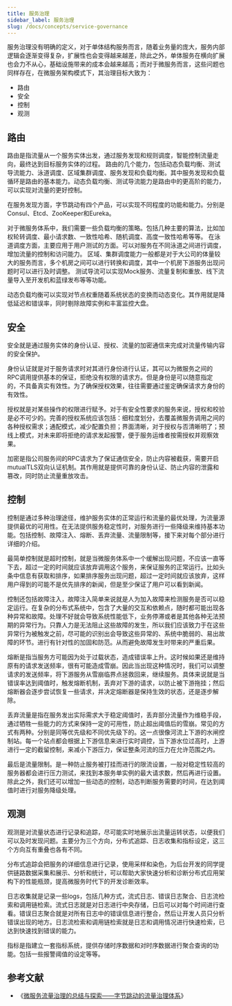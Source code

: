 ```yaml
---
title: 服务治理
sidebar_label: 服务治理
slug: /docs/concepts/service-governance
---
```


服务治理没有明确的定义，对于单体结构服务而言，随着业务量的庞大，服务内部逻辑会逐渐变得复杂，扩展性也会变得越来越差，除此之外，单体服务在横向扩展也会力不从心，基础设施带来的成本会越来越高；而对于微服务而言，这些问题也同样存在，在微服务架构模式下，其治理目标大致为：

- 路由
- 安全
- 控制
- 观测

## 路由

路由是指流量从一个服务实体出发，通过服务发现和规则调度，智能控制流量走向，最终达到目标服务实体的过程。
路由的几个能力，包括动态负载均衡、测试导流能力、泳道调度、区域集群调度、服务发现和负载均衡。其中服务发现和负载循环是路由的基本能力。动态负载均衡、测试导流能力是路由中的更高阶的能力，可以实现对流量的更好控制。

在服务发现方面，字节跳动有四个产品，可以实现不同程度的功能和能力。分别是Consul、Etcd、ZooKeeper和Eureka。

对于微服务体系中，我们需要一些负载均衡的策略。包括几种主要的算法，比如加权轮转调度、最小请求数、一致性哈希、随机调度、高度一致性哈希等等。
在泳道调度方面，主要应用于用户测试的方面。可以对服务在不同泳道之间进行调度，增加流量的控制和访问能力。
区域、集群调度能力一般都是对于大公司的体量较大的服务而言，多个机房之间可以进行转换和调度，其中一个机房下游服务出现问题时可以进行及时调整。
测试导流可以实现Mock服务、流量复制和重放、线下流量导入至开发机和蓝绿发布等等功能。

动态负载均衡可以实现对节点权重随着系统状态的变换而动态变化。其作用就是降低延迟和错误率，同时剔除故障实例和丰富监控大盘。

## 安全

安全就是通过服务实体的身份认证、授权、流量的加密通信来完成对流量传输内容的安全保护。

身份认证就是对于服务请求时对其进行身份进行认证，其可以为微服务之间的RPC调用提供基本的保证，拒绝没有权限的请求方。但是身份是可以随意指定的，不具备真实有效性。为了确保授权效果，往往需要通过鉴定确保请求方身份的有效性。

授权就是对某些操作的权限进行赋予。对于有安全性要求的服务来说，授权和校验是必不可少的。完善的授权系统应该包括：细粒度划分，去覆盖微服务调用之间的各种授权需求；通配模式，减少配置负担；界面清晰，对于授权与否清晰明了；预线上模式，对未来即将拒绝的请求发起报警，便于服务运维者按需授权并观察效果。

加密是指公司服务间的RPC请求为了保证通信安全，防止内容被截获，需要开启mutualTLS双向认证机制。其作用就是提供可靠的身份认证、防止内容的泄露和篡改，同时防止流量重放攻击。

## 控制

控制是通过多种治理途径，维护服务实体的正常运行和流量的最优处理，为流量源提供最优的可用性。在无法提供服务稳定性时，对服务进行一些降级来维持基本功能。包括控制、故障注入、熔断、丢弃流量、流量限制等，接下来对每个部分进行详细的介绍。

最简单控制就是超时控制，就是当微服务体系中一个缓解出现问题，不应该一直等下去，超过一定的时间就应该放弃调用这个服务，来保证服务的正常运行。比如头条中信息有获取和排序，如果排序服务出现问题，超过一定时间就应该放弃，这样用户得到的可能不是优先排序的新闻，但是至少保证了用户可以看到新闻。

控制还包括故障注入，故障注入简单来说就是人为加入故障来检测服务是否可以稳定运行。在复杂的分布式系统中，包含了大量的交互和依赖点，随时都可能出现各种异常和故障。处理不好就会导致系统性能低下，业务停滞或者是其他各种无法预期的异常行为。只靠人力是无法阻止这些故障的发生，所以我们应该致力于在这些异常行为被触发之前，尽可能的识别出会导致这些异常的、系统中脆弱的、易出故障的环节。进行有针对性的加固和防范。从而避免故障发生时带来的严重后果。

熔断是指当服务方可能因为处于过载状态，造成错误率上升。这时候如果还是维持原有的请求发送频率，很有可能造成雪崩。因此当出现这种情况时，我们可以调整请求的发送频率，将下游服务从雪崩临界点拯救回来，继续服务。具体来说就是当错误率达到阈值时，触发熔断机制，丢弃对下游的请求，以防止被下游拖挂；然后熔断器会逐步尝试恢复一些请求，并决定熔断器是保持生效的状态，还是逐步解除。

丢弃流量是指在服务发出实际需求大于稳定阈值时，丢弃部分流量作为维稳手段，通过牺牲一些能力的方式来保持一定的可用性，防止超出阈值后的雪崩。常见的方式有两种。分别是同等优先级和不同优先级下的。这一点很像河流上下游的水闸控制站。每一个站点都会根据上下游信息来进行实时调控，当下游水位过高时，上游进行一定的截留控制，来减小下游压力，保证整条河流的压力在允许范围之内。

最后是流量限制。是一种防止服务被打挂而进行的限流设置，一般对稳定性较高的服务器都会进行压力测试，来找到本服务单实例的最大请求数，然后再进行设置。
除此之外，我们还可以增加一些动态的控制，动态判断服务需要的时间，在达到阈值时进行对服务降级处理。

## 观测

观测是对流量状态进行记录和追踪，尽可能实时地展示出流量运转状态，以便我们可以及时发现问题。主要分为三个方向，分布式追踪、日志收集和指标设定，这三个方向互有重叠也各有不同。

分布式追踪会把服务的详细信息进行记录，使用采样和染色，为后台开发的同学提供链路数据采集和展示、分析和统计，可以帮助大家快速分析和诊断分布式应用架构下的性能瓶颈，提高微服务时代下的开发诊断效率。

日志收集就是记录一些logs，包括几种方式，流式日志、错误日志聚合、日志流检索和调用链检索。流式日志就是对日志进行中央存储，日后可以对每个时间进行查看。错误日志聚合就是对所有日志中的错误信息进行整合，然后让开发人员只分析错误出现的地方。日志流检索和调用链检索就是日志和调用情况进行快速检索，已达到快速找到错误的能力。

指标是指建立一套指标系统，提供存储时序数据和对时序数据进行聚合查询的功能。包括一些报警阈值的设定等等。

## 参考文献

- 《[微服务流量治理的总结与探索——字节跳动的流量治理体系](https://bbs.huaweicloud.com/blogs/252132)》
